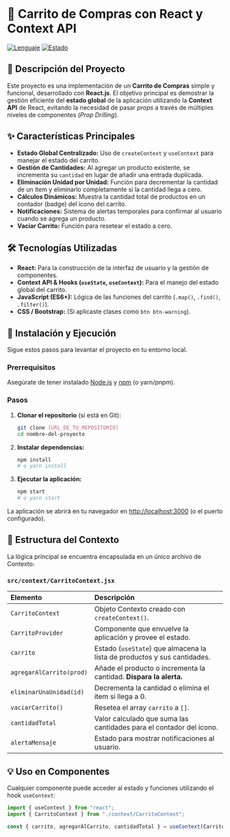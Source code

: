 # 🛒 Carrito de Compras con React y Context API

[![Lenguaje](https://img.shields.io/badge/Tecnolog%C3%ADa-React%20JS-61DAFB?style=flat-square&logo=react)](https://reactjs.org/)
[![Estado](https://img.shields.io/badge/Estado-Finalizado%20(Funcionalidad%20Core)-brightgreen?style=flat-square)]()

## 📝 Descripción del Proyecto

Este proyecto es una implementación de un **Carrito de Compras** simple y funcional, desarrollado con **React.js**. El objetivo principal es demostrar la gestión eficiente del **estado global** de la aplicación utilizando la **Context API** de React, evitando la necesidad de pasar *props* a través de múltiples niveles de componentes (*Prop Drilling*).

## ✨ Características Principales

* **Estado Global Centralizado:** Uso de `createContext` y `useContext` para manejar el estado del carrito.
* **Gestión de Cantidades:** Al agregar un producto existente, se incrementa su `cantidad` en lugar de añadir una entrada duplicada.
* **Eliminación Unidad por Unidad:** Función para decrementar la cantidad de un ítem y eliminarlo completamente si la cantidad llega a cero.
* **Cálculos Dinámicos:** Muestra la cantidad total de productos en un contador (badge) del icono del carrito.
* **Notificaciones:** Sistema de alertas temporales para confirmar al usuario cuando se agrega un producto.
* **Vaciar Carrito:** Función para resetear el estado a cero.

## 🛠️ Tecnologías Utilizadas

* **React:** Para la construcción de la interfaz de usuario y la gestión de componentes.
* **Context API & Hooks (`useState`, `useContext`):** Para el manejo del estado global del carrito.
* **JavaScript (ES6+):** Lógica de las funciones del carrito (`.map()`, `.find()`, `.filter()`).
* **CSS / Bootstrap:** (Si aplicaste clases como `btn btn-warning`).

## 🚀 Instalación y Ejecución

Sigue estos pasos para levantar el proyecto en tu entorno local.

### Prerrequisitos

Asegúrate de tener instalado [Node.js](https://nodejs.org/) y [npm](https://www.npmjs.com/) (o yarn/pnpm).

### Pasos

1.  **Clonar el repositorio** (si está en Git):

    ```bash
    git clone [URL_DE_TU_REPOSITORIO]
    cd nombre-del-proyecto
    ```

2.  **Instalar dependencias:**

    ```bash
    npm install
    # o yarn install
    ```

3.  **Ejecutar la aplicación:**

    ```bash
    npm start
    # o yarn start
    ```

La aplicación se abrirá en tu navegador en [http://localhost:3000](http://localhost:3000) (o el puerto configurado).

## 📂 Estructura del Contexto

La lógica principal se encuentra encapsulada en un único archivo de Contexto:

### `src/context/CarritoContext.jsx`

| Elemento | Descripción |
| :--- | :--- |
| `CarritoContext` | Objeto Contexto creado con `createContext()`. |
| `CarritoProvider` | Componente que envuelve la aplicación y provee el estado. |
| `carrito` | Estado (`useState`) que almacena la lista de productos y sus cantidades. |
| `agregarAlCarrito(prod)` | Añade el producto o incrementa la cantidad. **Dispara la alerta.** |
| `eliminarUnaUnidad(id)` | Decrementa la cantidad o elimina el ítem si llega a 0. |
| `vaciarCarrito()` | Resetea el array `carrito` a `[]`. |
| `cantidadTotal` | Valor calculado que suma las cantidades para el contador del ícono. |
| `alertaMensaje` | Estado para mostrar notificaciones al usuario. |

## 💡 Uso en Componentes

Cualquier componente puede acceder al estado y funciones utilizando el hook `useContext`:

```javascript
import { useContext } from "react";
import { CarritoContext } from "./context/CarritoContext";

const { carrito, agregarAlCarrito, cantidadTotal } = useContext(CarritoContext);
